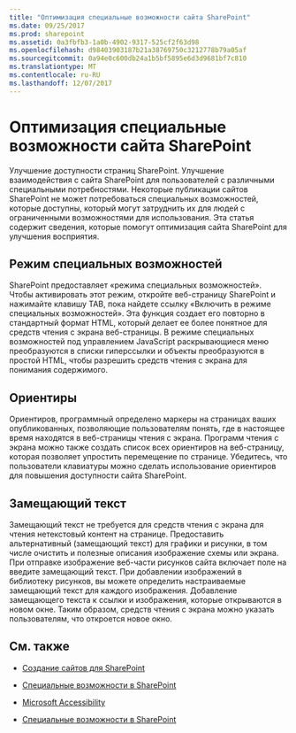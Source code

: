 ```yaml
---
title: "Оптимизация специальные возможности сайта SharePoint"
ms.date: 09/25/2017
ms.prod: sharepoint
ms.assetid: 0a3fbfb3-1a0b-4902-9317-525cf2f63d98
ms.openlocfilehash: d98403903187b21a38769750c3212778b79a05af
ms.sourcegitcommit: 0a94e0c600db24a1b5bf5895e6d3d9681bf7c810
ms.translationtype: MT
ms.contentlocale: ru-RU
ms.lasthandoff: 12/07/2017
---
```

# <a name="optimize-sharepoint-site-accessibility"></a>Оптимизация специальные возможности сайта SharePoint
Улучшение доступности страниц SharePoint. Улучшение взаимодействия с сайта SharePoint для пользователей с различными специальными потребностями. Некоторые публикации сайтов SharePoint не может потребоваться специальных возможностей, которые доступны, который могут затруднить их для людей с ограниченными возможностями для использования. Эта статья содержит сведения, которые помогут оптимизация сайта SharePoint для улучшения восприятия. 
  
    
    


## <a name="more-accessible-mode"></a>Режим специальных возможностей

SharePoint предоставляет «режима специальных возможностей». Чтобы активировать этот режим, откройте веб-страницу SharePoint и нажимайте клавишу TAB, пока найдете ссылку «Включить в режиме специальных возможностей». Эта функция создает его повторно в стандартный формат HTML, который делает ее более понятное для средств чтения с экрана веб-страницы. В режиме специальных возможностей под управлением JavaScript раскрывающиеся меню преобразуются в списки гиперссылки и объекты преобразуются в простой HTML, чтобы разрешить средств чтения с экрана для понимания содержимого. 
  
    
    

## <a name="landmarks"></a>Ориентиры

Ориентиров, программный определено маркеры на страницах ваших опубликованных, позволяющие пользователям понять, где в настоящее время находятся в веб-страницы чтения с экрана. Программ чтения с экрана можно также создать список всех ориентиров на веб-страницу, которая позволяет упростить перемещение по странице. Убедитесь, что пользователи клавиатуры можно сделать использование ориентиров для повышения доступности сайта SharePoint.
  
    
    

## <a name="alternative-text"></a>Замещающий текст

Замещающий текст не требуется для средств чтения с экрана для чтения нетекстовый контент на странице. Предоставить альтернативный (замещающий текст) для графики и рисунки, в том числе очистить и полезные описания изображение схемы или экрана. При отправке изображение веб-части рисунков сайта включает поле на введите замещающий текст. При добавлении изображений в библиотеку рисунков, вы можете определить настраиваемые замещающий текст для каждого изображения. Добавление замещающего текста к ссылки и изображения, которые открываются в новом окне. Таким образом, средств чтения с экрана можно указать пользователям, что откроется новое окно.
  
    
    

## <a name="see-also"></a>См. также
<a name="bk_addresources"> </a>


-  [Создание сайтов для SharePoint](build-sites-for-sharepoint.md)
    
  
-  [Специальные возможности в SharePoint](accessibility-in-sharepoint.md)
    
  
-  [Microsoft Accessibility](https://www.microsoft.com/enable)
    
  
-  [Специальные возможности в SharePoint](https://microsoft.sharepoint.com/teams/msenable/Pages/AccessibilityinSharePoint.aspx)
    
  

